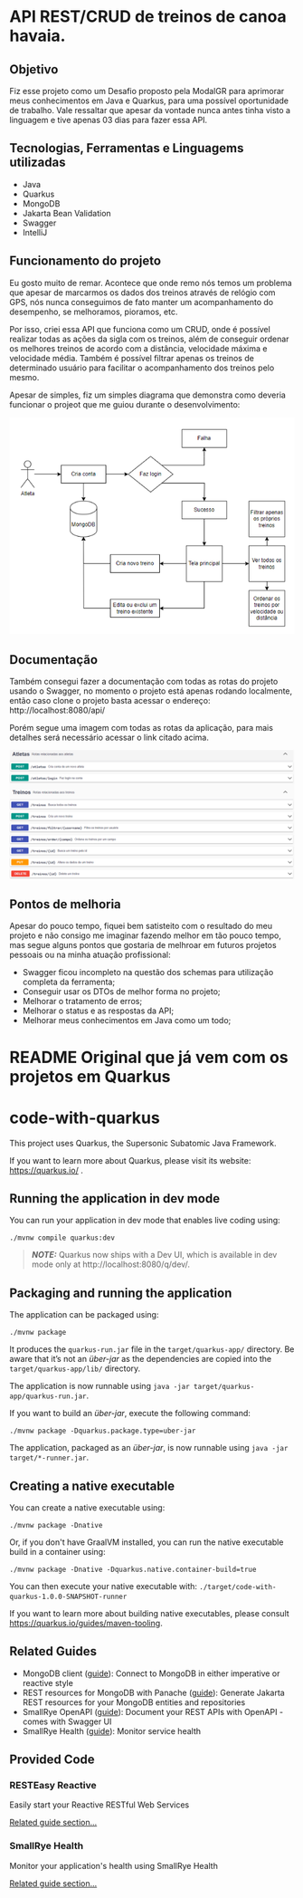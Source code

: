 # API REST/CRUD de treinos de canoa havaia.

## Objetivo
Fiz esse projeto como um Desafio proposto pela ModalGR para aprimorar meus conhecimentos em Java e Quarkus, para uma possível oportunidade de trabalho. Vale ressaltar que apesar da vontade nunca antes tinha visto a linguagem e tive apenas 03 dias para fazer essa API.

## Tecnologias, Ferramentas e Linguagems utilizadas
- Java
- Quarkus
- MongoDB
- Jakarta Bean Validation
- Swagger
- IntelliJ

## Funcionamento do projeto
Eu gosto muito de remar. Acontece que onde remo nós temos um problema que apesar de marcarmos os dados dos treinos através de relógio com GPS, nós nunca conseguimos de fato manter um acompanhamento do desempenho, se melhoramos, pioramos, etc. 

Por isso, criei essa API que funciona como um CRUD, onde é possível realizar todas as ações da sigla com os treinos, além de conseguir ordenar os melhores treinos de acordo com a distância, velocidade máxima e velocidade média. Também é possível filtrar apenas os treinos de determinado usuário para facilitar o acompanhamento dos treinos pelo mesmo.

Apesar de simples, fiz um simples diagrama que demonstra como deveria funcionar o projeot que me guiou durante o desenvolvimento:
<div align="center">
  <img src="/Diagrama.PNG" alt="Diagrama aplicação">
</div>

## Documentação
Também consegui fazer a documentação com todas as rotas do projeto usando o Swagger, no momento o projeto está apenas rodando localmente, então caso clone o projeto basta acessar o endereço: http://localhost:8080/api/

Porém segue uma imagem com todas as rotas da aplicação, para mais detalhes será necessário acessar o link citado acima.
<div align="center">
  <img src="/Rotas.png" alt="Diagrama aplicação">
</div>

## Pontos de melhoria
Apesar do pouco tempo, fiquei bem satisteito com o resultado do meu projeto e não consigo me imaginar fazendo melhor em tão pouco tempo, mas segue alguns pontos que gostaria de melhroar em futuros projetos pessoais ou na minha atuação profissional:
- Swagger ficou incompleto na questão dos schemas para utilização completa da ferramenta;
- Conseguir usar os DTOs de melhor forma no projeto;
- Melhorar o tratamento de erros;
- Melhorar o status e as respostas da API;
- Melhorar meus conhecimentos em Java como um todo;

# README Original que já vem com os projetos em Quarkus

# code-with-quarkus

This project uses Quarkus, the Supersonic Subatomic Java Framework.

If you want to learn more about Quarkus, please visit its website: https://quarkus.io/ .

## Running the application in dev mode

You can run your application in dev mode that enables live coding using:
```shell script
./mvnw compile quarkus:dev
```

> **_NOTE:_**  Quarkus now ships with a Dev UI, which is available in dev mode only at http://localhost:8080/q/dev/.

## Packaging and running the application

The application can be packaged using:
```shell script
./mvnw package
```
It produces the `quarkus-run.jar` file in the `target/quarkus-app/` directory.
Be aware that it’s not an _über-jar_ as the dependencies are copied into the `target/quarkus-app/lib/` directory.

The application is now runnable using `java -jar target/quarkus-app/quarkus-run.jar`.

If you want to build an _über-jar_, execute the following command:
```shell script
./mvnw package -Dquarkus.package.type=uber-jar
```

The application, packaged as an _über-jar_, is now runnable using `java -jar target/*-runner.jar`.

## Creating a native executable

You can create a native executable using: 
```shell script
./mvnw package -Dnative
```

Or, if you don't have GraalVM installed, you can run the native executable build in a container using: 
```shell script
./mvnw package -Dnative -Dquarkus.native.container-build=true
```

You can then execute your native executable with: `./target/code-with-quarkus-1.0.0-SNAPSHOT-runner`

If you want to learn more about building native executables, please consult https://quarkus.io/guides/maven-tooling.

## Related Guides

- MongoDB client ([guide](https://quarkus.io/guides/mongodb)): Connect to MongoDB in either imperative or reactive style
- REST resources for MongoDB with Panache ([guide](https://quarkus.io/guides/rest-data-panache)): Generate Jakarta REST resources for your MongoDB entities and repositories
- SmallRye OpenAPI ([guide](https://quarkus.io/guides/openapi-swaggerui)): Document your REST APIs with OpenAPI - comes with Swagger UI
- SmallRye Health ([guide](https://quarkus.io/guides/smallrye-health)): Monitor service health

## Provided Code

### RESTEasy Reactive

Easily start your Reactive RESTful Web Services

[Related guide section...](https://quarkus.io/guides/getting-started-reactive#reactive-jax-rs-resources)

### SmallRye Health

Monitor your application's health using SmallRye Health

[Related guide section...](https://quarkus.io/guides/smallrye-health)
